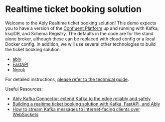 # Realtime ticket booking solution


Welcome to the Ably Realtime ticket booking solution!
This demo expects you to have a version of the [Confluent Platform](https://docs.confluent.io/platform/current/quickstart/ce-quickstart.html) up and running with Kafka, ksqlDB, and Schema Registry. The defaults in the code are for the stand alone broker, although these can be replaced with cloud config or a local Docker config. 
In addition, we will use several other technologies to build the ticket booking solution:
* [ably](https://ably.com/)
* [FastAPI](https://fastapi.tiangolo.com/)
* [Ngrok](https://ngrok.com/)

For detailed instructions, [please refer to the technical guide](https://ably.com/blog/realtime-ticket-booking-solution-kafka-fastapi-ably). 

Useful Resources:

* [Ably Kafka Connector: extend Kafka to the edge reliably and safely](https://ably.com/blog/ably-kafka-connector-extend-kafka-to-the-edge)
* [Building a realtime ticket booking solution with Kafka, FastAPI, and Ably](https://ably.com/blog/realtime-ticket-booking-solution-kafka-fastapi-ably#building-the-realtime-ticket-booking-solution)
* [How to stream Kafka messages to Internet-facing clients over WebSockets](https://ably.com/topic/websockets-kafka)
